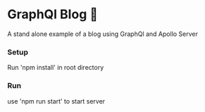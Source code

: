 # GraphQl Blog  🚀

 A stand alone example of a blog using GraphQl and Apollo Server

### Setup

Run 'npm install' in root directory

### Run

use 'npm run start' to start server
